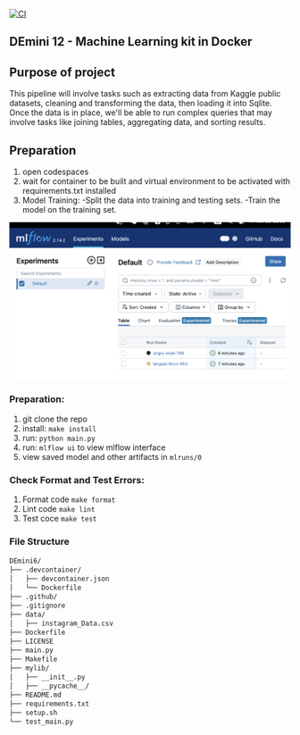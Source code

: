 
[![CI](https://github.com/nogibjj/DEmini12/actions/workflows/cicd.yml/badge.svg)](https://github.com/nogibjj/DEmini12/actions/workflows/cicd.yml)

## DEmini 12 - Machine Learning kit in Docker

## Purpose of project
 This pipeline will involve tasks such as extracting data from Kaggle public datasets, cleaning and transforming the data, then loading it into Sqlite. Once the data is in place, we'll be able to run complex queries that may involve tasks like joining tables, aggregating data, and sorting results. 

## Preparation
1. open codespaces 
2. wait for container to be built and virtual environment to be activated with requirements.txt installed 
3. Model Training: -Split the data into training and testing sets. -Train the model on the training set.

![alt text](image.png)

### Preparation: 
1. git clone the repo
2. install: `make install`
3. run: `python main.py`
4. run: `mlflow ui` to view mlflow interface 
5. view saved model and other artifacts in `mlruns/0`

### Check Format and Test Errors: 
1. Format code `make format`
2. Lint code `make lint`
3. Test coce `make test`


### File Structure
```
DEmini6/
├── .devcontainer/
│   ├── devcontainer.json
│   └── Dockerfile
├── .github/
├── .gitignore
├── data/
│   ├── instagram_Data.csv
├── Dockerfile
├── LICENSE
├── main.py
├── Makefile
├── mylib/
│   ├── __init__.py
│   ├── __pycache__/
├── README.md
├── requirements.txt
├── setup.sh
└── test_main.py
```

